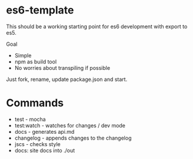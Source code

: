 # es6-template

This should be a working starting point for es6 development with export to es5.

Goal

* Simple
* npm as build tool
* No worries about transpiling if possible

Just fork, rename, update package.json and start.

# Commands

* test - mocha
* test:watch - watches for changes / dev mode
* docs - generates api.md
* changelog - appends changes to the changelog
* jscs - checks style
* docs: site docs into ./out
